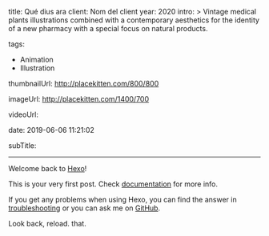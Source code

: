 title: Qué dius ara
client: Nom del client
year: 2020
intro: > 
	Vintage medical plants illustrations combined with a contemporary aesthetics for the identity of a new pharmacy with a special focus on natural products.

tags:
  - Animation
  - Illustration

thumbnailUrl: http://placekitten.com/800/800

imageUrl: http://placekitten.com/1400/700

videoUrl: 

date: 2019-06-06 11:21:02

subTitle: 

---
Welcome back to [Hexo](https://hexo.io/)! 

This is your very first post. Check [documentation](https://hexo.io/docs/) for more info. 

If you get any problems when using Hexo, you can find the answer in [troubleshooting](https://hexo.io/docs/troubleshooting.html) or you can ask me on [GitHub](https://github.com/hexojs/hexo/issues).

Look back, reload. that.

